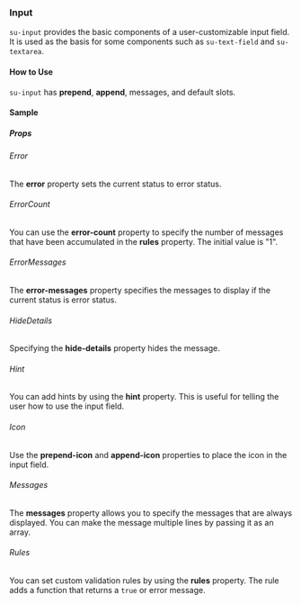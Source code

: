 ### Input

`su-input` provides the basic components of a user-customizable input field. It is used as the basis for some components such as `su-text-field` and `su-textarea`.

<su-divider class="mb-8" />

#### How to Use

`su-input` has **prepend**, **append**, messages, and default slots.

<example file='SuInput/uses' />

#### Sample

##### Props

###### Error

The **error** property sets the current status to error status.

<example file='SuInput/props/error' />

###### ErrorCount

You can use the **error-count** property to specify the number of messages that have been accumulated in the **rules** property. The initial value is "1".

<example file='SuInput/props/errorCount' />

###### ErrorMessages

The **error-messages** property specifies the messages to display if the current status is error status.

<example file='SuInput/props/errorMessages' />

###### HideDetails

Specifying the **hide-details** property hides the message.

<example file='SuInput/props/hideDetails' />

###### Hint

You can add hints by using the **hint** property. This is useful for telling the user how to use the input field.

<example file='SuInput/props/hint' />

###### Icon

Use the **prepend-icon** and **append-icon** properties to place the icon in the input field.

<example file='SuInput/props/icon' />

###### Messages

The **messages** property allows you to specify the messages that are always displayed. You can make the message multiple lines by passing it as an array.

<example file='SuInput/props/messages' />

###### Rules

You can set custom validation rules by using the **rules** property. The rule adds a function that returns a `true` or error message.

<example file='SuInput/props/rules' />